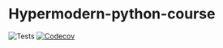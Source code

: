 # Hypermodern-python-course
![Tests](https://github.com/Vodolazskyi/hypermodern-python-course/workflows/Tests/badge.svg)
[![Codecov](https://codecov.io/gh/Vodolazskyi/hypermodern-python-course/branch/master/graph/badge.svg)](https://codecov.io/gh/Vodolazskyi/hypermodern-python-course)
